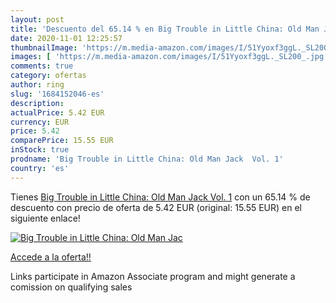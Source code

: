```yaml
---
layout: post
title: 'Descuento del 65.14 % en Big Trouble in Little China: Old Man Jac'
date: 2020-11-01 12:25:57
thumbnailImage: 'https://m.media-amazon.com/images/I/51Yyoxf3ggL._SL200_.jpg'
images: [ 'https://m.media-amazon.com/images/I/51Yyoxf3ggL._SL200_.jpg' ]
comments: true
category: ofertas
author: ring
slug: '1684152046-es'
description:
actualPrice: 5.42 EUR
currency: EUR
price: 5.42
comparePrice: 15.55 EUR
inStock: true
prodname: 'Big Trouble in Little China: Old Man Jack  Vol. 1'
country: 'es'
---
```


Tienes [Big Trouble in Little China: Old Man Jack  Vol. 1](https://www.amazon.es/dp/1684152046/?tag=tolees-21) con un 65.14 % de descuento con precio de oferta de 5.42 EUR (original: 15.55 EUR) en el siguiente enlace!

[![Big Trouble in Little China: Old Man Jac](https://m.media-amazon.com/images/I/51Yyoxf3ggL._SL200_.jpg)](https://www.amazon.es/dp/1684152046/?tag=tolees-21)

[Accede a la oferta!!](https://www.amazon.es/dp/1684152046/?tag=tolees-21)

Links participate in Amazon Associate program and might generate a comission on qualifying sales


